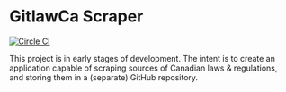 # GitlawCa Scraper
[![Circle CI](https://circleci.com/gh/JasonMWhite/gitlawca-scraper/tree/master.svg?style=svg)](https://circleci.com/gh/JasonMWhite/gitlawca-scraper/tree/master)

This project is in early stages of development. The intent is to create an application capable of scraping sources of
Canadian laws & regulations, and storing them in a (separate) GitHub repository.
